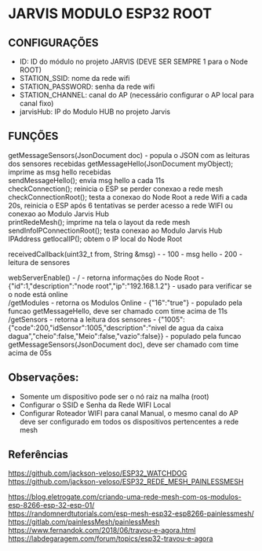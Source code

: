 
# JARVIS MODULO ESP32 ROOT
  

## CONFIGURAÇÕES
- ID: ID do módulo no projeto JARVIS  (DEVE SER SEMPRE 1 para o Node ROOT)  
- STATION_SSID: nome da rede wifi  
- STATION_PASSWORD: senha da rede wifi  
- STATION_CHANNEL: canal do AP (necessário configurar o AP local para canal fixo)  
- jarvisHub: IP do Modulo HUB no projeto Jarvis

## FUNÇÕES
getMessageSensors(JsonDocument doc) - popula o JSON com as leituras dos sensores recebidas
getMessageHello(JsonDocument myObject); imprime as msg hello recebidas  
sendMessageHello(); envia msg hello a cada 11s  
checkConnection(); reinicia o ESP se perder conexao a rede mesh  
checkConnectionRoot(); testa a conexao do Node Root a rede Wifi a cada 20s, reinicia o ESP após 6 tentativas se perder acesso a rede WIFI ou conexao ao Modulo Jarvis Hub  
printRedeMesh(); imprime na tela o layout da rede mesh  
sendInfoIPConnectionRoot();  testa conexao ao Modulo Jarvis Hub  
IPAddress getlocalIP(); obtem o IP local do Node Root  

receivedCallback(uint32_t from, String &msg) -
    - 100 - msg hello
    - 200 - leitura de sensores

webServerEnable() - 
    / - retorna informações do Node Root - {"id":1,"description":"node root","ip":"192.168.1.2"} - usado para verificar se o node está online  
    /getModules - retorna os Modulos Online - {"16":"true"} - populado pela funcao getMessageHello, deve ser chamado com time acima de 11s  
    /getSensors - retorna a leitura dos sensores - {"1005":{"code":200,"idSensor":1005,"description":"nivel de agua da caixa dagua","cheio":false,"Meio":false,"vazio":false}} - populado pela funcao getMessageSensors(JsonDocument doc), deve ser chamado com time acima de 05s  

## Observações:
- Somente um dispositivo pode ser o nó raiz na malha (root)  
- Configurar o SSID e Senha da Rede WIFI Local
- Configurar Roteador WIFI para canal Manual, o mesmo canal do AP deve ser configurado em todos os dispositivos pertencentes a rede mesh

## Referências
https://github.com/jackson-veloso/ESP32_WATCHDOG
https://github.com/jackson-veloso/ESP32_REDE_MESH_PAINLESSMESH

https://blog.eletrogate.com/criando-uma-rede-mesh-com-os-modulos-esp-8266-esp-32-esp-01/  
https://randomnerdtutorials.com/esp-mesh-esp32-esp8266-painlessmesh/  
https://gitlab.com/painlessMesh/painlessMesh  
https://www.fernandok.com/2018/06/travou-e-agora.html  
https://labdegaragem.com/forum/topics/esp32-travou-e-agora  
